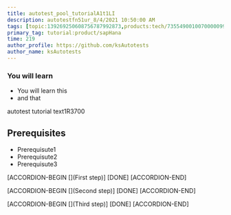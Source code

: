 ```yaml
---
title: autotest_pool_tutorialA1t1LI
description: autotestfn51ur_8/4/2021 10:50:00 AM
tags: [topic:139269250608756787992873,products:tech/73554900100700000996,tutorial:experience/advanced]
primary_tag: tutorial:product/sapHana
time: 219
author_profile: https://github.com/ksAutotests
author_name: ksAutotests
---
```

### You will learn
- You will learn this
- and that

autotest tutorial text1R3700

## Prerequisites
- Prerequisute1
- Prerequisute2
- Prerequisute3

[ACCORDION-BEGIN [](First step)]
[DONE]
[ACCORDION-END]

[ACCORDION-BEGIN [](Second step)]
[DONE]
[ACCORDION-END]

[ACCORDION-BEGIN [](Third step)]
[DONE]
[ACCORDION-END]

